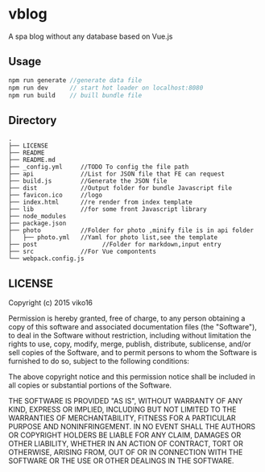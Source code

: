 # vblog

A spa blog without any database based on Vue.js

## Usage
```js
npm run generate //generate data file
npm run dev      // start hot loader on localhost:8080
npm run build    // buill bundle file
```
## Directory
```
.
├── LICENSE
├── README
├── README.md
├── _config.yml     //TODO To config the file path
├── api             //List for JSON file that FE can request
├── build.js        //Generate the JSON file
├── dist            //Output folder for bundle Javascript file
├── favicon.ico     //logo
├── index.html      //re render from index template
├── lib             //for some front Javascript library
├── node_modules 
├── package.json   
├── photo           //Folder for photo ,minify file is in api folder
│   ├── photo.yml   //Yaml for photo list,see the template
├── post			      //Folder for markdown,input entry
├── src             //For Vue compontents
└── webpack.config.js
```

## LICENSE
Copyright (c) 2015 viko16

Permission is hereby granted, free of charge, to any person obtaining a copy
of this software and associated documentation files (the "Software"), to deal
in the Software without restriction, including without limitation the rights
to use, copy, modify, merge, publish, distribute, sublicense, and/or sell
copies of the Software, and to permit persons to whom the Software is
furnished to do so, subject to the following conditions:

The above copyright notice and this permission notice shall be included in all
copies or substantial portions of the Software.

THE SOFTWARE IS PROVIDED "AS IS", WITHOUT WARRANTY OF ANY KIND, EXPRESS OR
IMPLIED, INCLUDING BUT NOT LIMITED TO THE WARRANTIES OF MERCHANTABILITY,
FITNESS FOR A PARTICULAR PURPOSE AND NONINFRINGEMENT. IN NO EVENT SHALL THE
AUTHORS OR COPYRIGHT HOLDERS BE LIABLE FOR ANY CLAIM, DAMAGES OR OTHER
LIABILITY, WHETHER IN AN ACTION OF CONTRACT, TORT OR OTHERWISE, ARISING FROM,
OUT OF OR IN CONNECTION WITH THE SOFTWARE OR THE USE OR OTHER DEALINGS IN THE
SOFTWARE.
